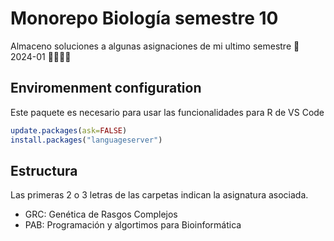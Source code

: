 # Monorepo Biología semestre 10


Almaceno soluciones a algunas asignaciones de mi ultimo semestre 🥳 2024-01 🎉✨✨✨


## Enviromenment configuration

Este paquete es necesario para usar las funcionalidades para R de VS Code

```R
update.packages(ask=FALSE)
install.packages("languageserver")
```

## Estructura

Las primeras 2 o 3 letras de las carpetas indican la asignatura asociada.

- GRC: Genética de Rasgos Complejos
- PAB: Programación y algortimos para Bioinformática
